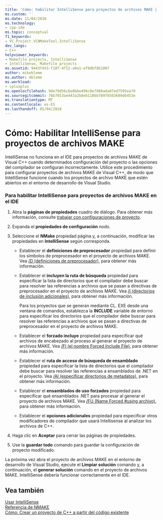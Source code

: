 ```yaml
---
title: 'Cómo: habilitar IntelliSense para proyectos de archivos MAKE | Documentos de Microsoft'
ms.custom: ''
ms.date: 11/04/2016
ms.technology:
- cpp-ide
ms.topic: conceptual
f1_keywords:
- VC.Project.VCNMakeTool.IntelliSense
dev_langs:
- C++
helpviewer_keywords:
- Makefile projects, IntelliSense
- IntelliSense, Makefile projects
ms.assetid: 9443f453-f18f-4f12-a9a1-ef9dbf8b188f
author: mikeblome
ms.author: mblome
ms.workload:
- cplusplus
ms.openlocfilehash: 9de79d56c6e8b6e496c0e7988ada07ed7595ea70
ms.sourcegitcommit: 76b7653ae443a2b8eb1186b789f8503609d6453e
ms.translationtype: MT
ms.contentlocale: es-ES
ms.lasthandoff: 05/04/2018
---
```

# <a name="how-to-enable-intellisense-for-makefile-projects"></a>Cómo: Habilitar IntelliSense para proyectos de archivos MAKE
IntelliSense no funciona en el IDE para proyectos de archivos MAKE de Visual C++ cuando determinados configuración del proyecto o las opciones del compilador se configuran incorrectamente. Utilice este procedimiento para configurar proyectos de archivos MAKE de Visual C++, de modo que IntelliSense funcione cuando los proyectos de archivo MAKE que estén abiertos en el entorno de desarrollo de Visual Studio.  
  
### <a name="to-enable-intellisense-for-makefile-projects-in-the-ide"></a>Para habilitar IntelliSense para proyectos de archivos MAKE en el IDE  
  
1.  Abra la **páginas de propiedades** cuadro de diálogo. Para obtener más información, consulte [trabajar con configuraciones de proyecto](../ide/working-with-project-properties.md).  
  
2.  Expanda el **propiedades de configuración** nodo.  
  
3.  Seleccione el **NMake** propiedad página y, a continuación, modificar las propiedades en **IntelliSense** según corresponda.  
  
    -   Establecer el **definiciones de preprocesador** propiedad para definir los símbolos de preprocesador en el proyecto de archivos MAKE. Vea [/D (definiciones de preprocesador)](../build/reference/d-preprocessor-definitions.md), para obtener más información.  
  
    -   Establecer el **incluyen la ruta de búsqueda** propiedad para especificar la lista de directorios que el compilador debe buscar para resolver las referencias a archivos que se pasan a directivas de preprocesador en el proyecto de archivos MAKE. Vea [/I (directorios de inclusión adicionales)](../build/reference/i-additional-include-directories.md), para obtener más información.  
  
         Para los proyectos que se generan mediante CL. EXE desde una ventana de comandos, establezca la **INCLUDE** variable de entorno para especificar los directorios que el compilador debe buscar para resolver las referencias a archivos que se pasan a directivas de preprocesador en el proyecto de archivos MAKE.  
  
    -   Establecer el **forzado incluye** propiedad para especificar qué archivos de encabezado al proceso al generar el proyecto de archivos MAKE. Vea [/FI (el nombre Forced Include File)](../build/reference/fi-name-forced-include-file.md), para obtener más información.  
  
    -   Establecer el **ruta de acceso de búsqueda de ensamblado** propiedad para especificar la lista de directorios que el compilador debe buscar para resolver las referencias a ensamblados de .NET en el proyecto. Vea [/AI (especificar directorios de metadatos)](../build/reference/ai-specify-metadata-directories.md), para obtener más información.  
  
    -   Establecer el **ensamblados de uso forzados** propiedad para especificar qué ensamblados .NET para procesar al generar el proyecto de archivos MAKE. Vea [/FU (Name Forced #using archivo)](../build/reference/fu-name-forced-hash-using-file.md), para obtener más información.  
  
    -   Establecer el **opciones adicionales** propiedad para especificar otros modificadores de compilador que usará Intellisense al analizar los archivos de C++.  
  
4.  Haga clic en **Aceptar** para cerrar las páginas de propiedades.  
  
5.  Use la **guardar todo** comando para guardar la configuración de proyecto modificado.  
  
 La próxima vez abra el proyecto de archivos MAKE en el entorno de desarrollo de Visual Studio, ejecute el **Limpiar solución** comando y, a continuación, el **generar solución** comando en el proyecto de archivos MAKE. IntelliSense debería funcionar correctamente en el IDE.  
  
## <a name="see-also"></a>Vea también  
 [Usar IntelliSense](/visualstudio/ide/using-intellisense)   
 [Referencia de NMAKE](../build/nmake-reference.md)   
 [Cómo: Crear un proyecto de C++ a partir del código existente](../ide/how-to-create-a-cpp-project-from-existing-code.md)